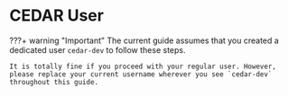 # CEDAR User

???+ warning "Important"
    The current guide assumes that you created a dedicated user `cedar-dev` to follow these steps.

    It is totally fine if you proceed with your regular user. However, please replace your current username wherever you see `cedar-dev` throughout this guide. 